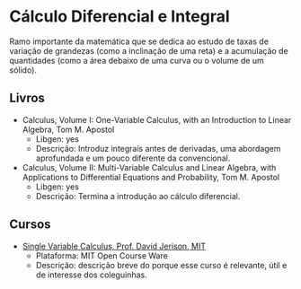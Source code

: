 # Cálculo Diferencial e Integral
Ramo importante da matemática que se dedica ao estudo de taxas de variação de grandezas (como a inclinação de uma reta) e a acumulação de quantidades (como a área debaixo de uma curva ou o volume de um sólido).

## Livros
  * Calculus, Volume I: One-Variable Calculus, with an Introduction to Linear Algebra, Tom M. Apostol 
    * Libgen: yes 
    * Descrição: Introduz integrais antes de derivadas, uma abordagem aprofundada e um pouco diferente da convencional. 
  * Calculus, Volume II: Multi-Variable Calculus and Linear Algebra, with Applications to Differential Equations and Probability, Tom M. Apostol  
    * Libgen: yes  
    * Descrição: Termina a introdução ao cálculo diferencial.
  
## Cursos
  * [Single Variable Calculus, Prof. David Jerison, MIT](https://ocw.mit.edu/courses/mathematics/18-01sc-single-variable-calculus-fall-2010/)
    * Plataforma: MIT Open Course Ware
    * Descrição: descrição breve do porque esse curso é relevante, útil e de interesse dos coleguinhas.

